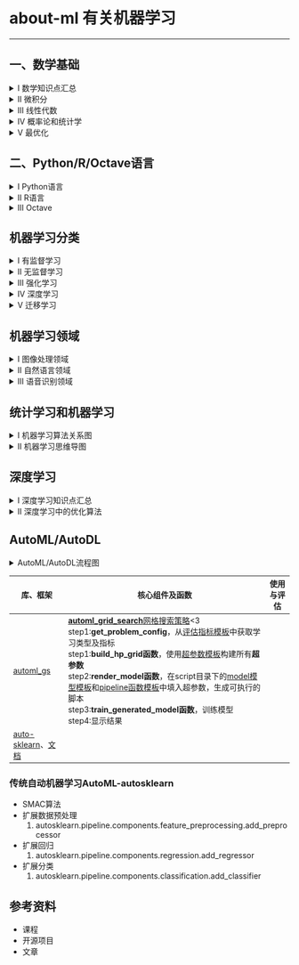 # about-ml 有关机器学习

----------

## 一、数学基础

<details><summary>I 数学知识点汇总</summary>

![](数学基础/机器学习数学基础.png)

</details>

<details><summary>II 微积分</summary>

![](数学基础/微积分.png)

</details>

<details><summary>III 线性代数</summary>

![](数学基础/线性代数.png)

</details>

<details><summary>IV 概率论和统计学</summary>

- 统计数据的展示

	![](数学基础/图表建议.png)

- 概率与统计思维导图

    ![](数学基础/概率与统计.png)

- 基本概率分布

    ![](pic/分布表格.jpg)

</details>

<details><summary>V 最优化</summary>

</details>

## 二、Python/R/Octave语言

<details><summary>I Python语言</summary>

- [Python学习笔记](http://nbviewer.jupyter.org/github/yejinlei/about-python)
- Ananconda[配置](./tools/.condarc)及pip[配置](./tools/pip.ini)
- [Scikit-learn 0.21.x 中文文档](http://sklearn.apachecn.org)

</details>

<details><summary>II R语言</summary>

</details>

<details><summary>III Octave</summary>

- [octave online](https://octave-online.net/)

</details>

## 机器学习分类

<details><summary>I 有监督学习</summary>

</details>

<details><summary>II 无监督学习</summary>

</details>

<details><summary>III 强化学习</summary>

</details> 

<details><summary>IV 深度学习</summary>

</details>

<details><summary>V 迁移学习</summary>

</details>

## 机器学习领域

<details><summary>I 图像处理领域</summary>

</details>

<details><summary>II 自然语言领域</summary>

</details>

<details><summary>III 语音识别领域</summary>

</details>

## 统计学习和机器学习

<details><summary>I 机器学习算法关系图</summary>

![](数学基础/统计机器学习.png)

</details>

<details><summary>II 机器学习思维导图</summary>

![](机器学习/有关机器学习.png)

</details>

## 深度学习

<details><summary>I 深度学习知识点汇总</summary>

![](深度学习/深度学习.png)

</details>

<details><summary>II 深度学习中的优化算法</summary>

![](深度学习/optimization/deep_optimization.gif)

</details>

## AutoML/AutoDL

<details><summary>AutoML/AutoDL流程图</summary>

![](自动机器学习/自动机器学习.png)

</details>

库、框架|核心组件及函数|使用与评估
---|---|---
[automl_gs](https://github.com/minimaxir/automl-gs)|[**automl_grid_search**网格搜索策略](https://github.com/minimaxir/automl-gs/automl_gs/blob/master/automl_gs.py)<3<br>step1:**get_problem_config**，从[评估指标模板](https://github.com/minimaxir/automl-gs/blob/master/automl_gs/metrics.yml)中获取学习类型及指标<br>step1:**build_hp_grid函数**，使用[超参数模板](https://github.com/minimaxir/automl-gs/blob/master/automl_gs/hyperparameters.yml)构建所有**超参数**<br>step2:**render_model函数**，在script目录下的[model模型模板](https://github.com/minimaxir/automl-gs/blob/master/automl_gs/templates/scripts/model)和[pipeline函数模板](https://github.com/minimaxir/automl-gs/blob/master/automl_gs/templates/scripts/pipeline)中填入超参数，生成可执行的脚本<br>step3:**train_generated_model函数**，训练模型<br>step4:显示结果|
[auto-sklearn](https://github.com/automl/auto-sklearn)、[文档](https://automl.github.io/auto-sklearn/master/)||

### 传统自动机器学习AutoML-autosklearn
- SMAC算法
- 扩展数据预处理
  1. autosklearn.pipeline.components.feature_preprocessing.add_preprocessor
- 扩展回归
  1. autosklearn.pipeline.components.regression.add_regressor
- 扩展分类
  1. autosklearn.pipeline.components.classification.add_classifier

## 参考资料
  
* 课程
* 开源项目
* 文章